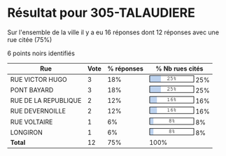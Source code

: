 # Résultat pour 305-TALAUDIERE

Sur l'ensemble de la ville il y a eu 16 réponses dont 12 réponses avec une rue citée (75%)

6 points noirs identifiés

| Rue | Vote | % réponses | % Nb rues cités|
|-----|------|------------|----------------|
| RUE VICTOR HUGO | 3 | 18% | <img src="../../img/bar_25.gif" />&nbsp;25%|
| PONT BAYARD | 3 | 18% | <img src="../../img/bar_25.gif" />&nbsp;25%|
| RUE DE LA REPUBLIQUE | 2 | 12% | <img src="../../img/bar_16.gif" />&nbsp;16%|
| RUE DEVERNOILLE | 2 | 12% | <img src="../../img/bar_16.gif" />&nbsp;16%|
| RUE VOLTAIRE | 1 | 6% | <img src="../../img/bar_8.gif" />&nbsp;8%|
| LONGIRON | 1 | 6% | <img src="../../img/bar_8.gif" />&nbsp;8%|
| **Total** | 12 | 75% | 100%|
